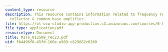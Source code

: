 ```yaml
---
content_type: resource
description: This resource contains information related to frequency response of common
  collector & common-base amplifier.
file: https://ol-ocw-studio-app-production.s3.amazonaws.com/courses/6-012-microelectronic-devices-and-circuits-spring-2009/fb4496f045fd166ea989c829882c0260_MIT6_012S09_rec23.pdf
file_type: application/pdf
resourcetype: Document
title: MIT6_012S09_rec23.pdf
uid: fb4496f0-45fd-166e-a989-c829882c0260
---
```

